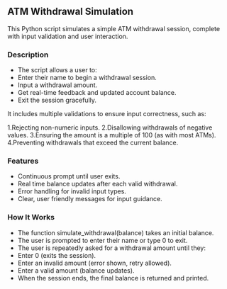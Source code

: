  ## ATM Withdrawal Simulation
This Python script simulates a simple ATM withdrawal session, complete with input validation and user interaction.

### Description
- The script allows a user to:
- Enter their name to begin a withdrawal session.
- Input a withdrawal amount.
- Get real-time feedback and updated account balance.
- Exit the session gracefully.

It includes multiple validations to ensure input correctness, such as:

1.Rejecting non-numeric inputs.
2.Disallowing withdrawals of negative values.
3.Ensuring the amount is a multiple of 100 (as with most ATMs).
4.Preventing withdrawals that exceed the current balance.

### Features
- Continuous prompt until user exits.
- Real time balance updates after each valid withdrawal.
- Error handling for invalid input types.
- Clear, user friendly messages for input guidance.

### How It Works
- The function simulate_withdrawal(balance) takes an initial balance.
- The user is prompted to enter their name or type 0 to exit.
- The user is repeatedly asked for a withdrawal amount until they:
- Enter 0 (exits the session).
- Enter an invalid amount (error shown, retry allowed).
- Enter a valid amount (balance updates).
- When the session ends, the final balance is returned and printed.
